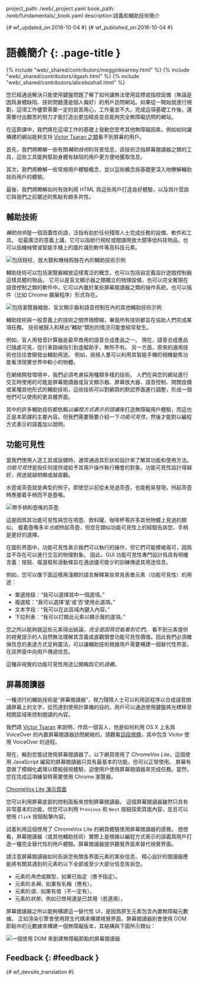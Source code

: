 project_path: /web/_project.yaml book_path: /web/fundamentals/_book.yaml description:語義和輔助技術簡介

{# wf_updated_on:2016-10-04 #} {# wf_published_on:2016-10-04 #}

# 語義簡介 {: .page-title }

{% include "web/_shared/contributors/megginkearney.html" %} {% include "web/_shared/contributors/dgash.html" %} {% include "web/_shared/contributors/aliceboxhall.html" %}

您已經通過解決只能使用鍵盤問題了解了如何讓無法使用鼠標或指控設備（無論是因爲身體缺陷、技術問題還是個人偏好）的用戶訪問網站。如果從一開始就進行規劃，這項工作儘管需要一定的良苦用心，工作量並不大。完成這項基礎工作後，還需要付出艱苦的努力才能打造出更加精良並且能夠完全無障礙訪問的網站。

在這節課中，我們將在這項工作的基礎上發動您思考其他無障礙因素，例如如何讓構建的網站能夠支持 [Victor Tsaran 之類](/web/fundamentals/accessibility/#understanding-users-diversity)看不到屏幕的用戶。

首先，我們將瞭解一些有關*輔助技術*的背景信息，該技術泛指屏幕閱讀器之類的工具，這些工具能夠幫助身體有缺陷的用戶更方便地獲取信息。

其次，我們將瞭解一些常規用戶體驗概念，並以這些概念爲基礎更深入地瞭解輔助技術用戶的體驗。

最後，我們將瞭解如何有效利用 HTML 爲這些用戶打造良好體驗，以及爲什麼說它與我們之前闡述的焦點有頗多共性。

## 輔助技術

*輔助技術*是一個涵蓋性術語，泛指有助於任何殘障人士完成任務的設備、軟件和工具。 從最廣泛的意義上講，它可以指助行柺杖或閱讀用放大鏡等低科技物品，也可以指機械臂或智能手機上的圖片識別軟件等高科技元素。

![包括柺杖、放大鏡和機械假肢在內的輔助技術示例](imgs/assistive-tech1.png)

輔助技術可以包括瀏覽器縮放這樣寬泛的概念，也可以包括自定義設計遊戲控制器這樣具體的物品。 它可以是盲文顯示器之類獨立的物理設備，也可以完全實現在語音控制之類的軟件中。它可以內置於某些屏幕閱讀器之類的操作系統，也可以插件（比如 Chrome 擴展程序）形式存在。

![包括瀏覽器縮放、盲文顯示器和語音控制在內的其他輔助技術示例](imgs/assistive-tech2.png)

輔助技術與一般意義上的技術之間界限模糊，畢竟所有技術都旨在協助人們完成某項任務。 技術被歸入和移出“輔助”類別的情況可能會經常發生。

例如，盲人用發音計算器是最早商用的語音合成產品之一。 現在，語音合成產品已隨處可見，從行車路線指引到虛擬助手，無所不有。 另一方面，原來的通用技術也往往會開發出輔助用途。 例如，弱視人羣可以利用其智能手機的相機變焦功能看清現實世界中較小的物體。

在網絡開發環境中，我們必須考慮採用種類多樣的技術。 人們在與您的網站進行交互時使用的可能是屏幕閱讀器或盲文顯示器、屏幕放大器、語音控制、開關設備或某種其他形式的輔助技術，這些技術可以對網頁的默認界面進行調整，形成一個他們可以使用的更具體界面。

其中的許多輔助技術都依賴*以編程方式表示的語義*來打造無障礙用戶體驗，而這也正是本節課的主要內容。但我們需要簡要介紹一下*功能可見性*，然後才能對以編程方式表示的語義加以說明。

## 功能可見性

當我們使用人造工具或設備時，通常通過其形狀和設計來了解其功能和使用方法。 *功能可見性*是指任何提供或給予其用戶操作執行機會的對象。功能可見性設計得越好，用途就越明顯或越直觀。

水壺或茶壺就是典型的例子。即使您以前從未見過茶壺，也能輕易發現，拎起茶壺時應握着手柄而不是壺嘴。

![帶手柄和壺嘴的茶壺](imgs/teapot.png)

這是因爲其功能可見性與您在噴壺、飲料罐、咖啡杯等許多其他物體上見過的類似。 握着壺嘴多半*也能*拎起茶壺，但您在類似功能可見性上的經驗告訴您，手柄是更好的選擇。

在圖形界面中，功能可見性表示我們可以執行的操作，但它們可能模棱兩可，因爲並不存在可以進行交互的物理對象。 因此，GUI 功能可見性專門設計爲具有明確含義：按鈕、複選框和滾動條旨在通過儘可能少的訓練傳遞其用途信息。

例如，您可以像下面這樣用淺顯的語言解釋某些常見表單元素（功能可見性）的用途：

- 單選按鈕：“我可以選擇其中一個選項。”
- 複選框：“我可以選擇‘是’或‘否’使用此選項。”
- 文本字段：“我可以在此區域內鍵入內容。”
- 下拉列表：“我可以打開此元素以顯示我的選項。”

您之所以能夠就這些元素得出結論，*完全是因爲您能看到它們*。 看不到元素提供的視覺提示的人自然無法理解其含義或直觀領會功能可見性價值。因此我們必須確保信息的表達方式足夠靈活，可以讓輔助技術根據用戶需要構建一個替代性界面，在該界面中向用戶傳遞信息。

這種非視覺的功能可見性用途公開稱爲它的*語義*。

## 屏幕閱讀器

一種流行的輔助技術是“屏幕閱讀器”，視力殘障人士可以利用該程序以合成語音朗讀屏幕上的文字，從而達到使用計算機的目的。用戶可以通過使用鍵盤將光標移至相關區域來控制閱讀的內容。

我們請 [Victor Tsaran](/web/fundamentals/accessibility/#understanding-users-diversity) 來說明，作爲一個盲人，他是如何利用 OS X 上名爲 VoiceOver 的內置屏幕閱讀器訪問網絡的。請觀看[這段視頻](https://www.youtube.com/watch?v=QW_dUs9D1oQ)，其中包含 Victor 使用 VoiceOver 的過程。

現在，輪到您嘗試使用屏幕閱讀器了。以下網頁啓用了 *ChromeVox Lite*，這個使用 JavaScript 編寫的屏幕閱讀器只具有最基本的功能，但可以正常使用。 屏幕有意做了模糊化處理以模擬弱視體驗，迫使用戶使用屏幕閱讀器來完成任務。當然，您在完成這項練習時需要使用 Chrome 瀏覽器。

[ChromeVox Lite 演示頁面](http://udacity.github.io/ud891/lesson3-semantics-built-in/02-chromevox-lite/)

您可以利用屏幕底部的控制面板來控制屏幕閱讀器。 這個屏幕閱讀器雖然只具有非常基本的功能，但您可以利用 `Previous` 和 `Next` 按鈕探索頁面內容，並且可以使用 `Click` 按鈕點擊內容。

試着利用這個啓用了 ChromeVox Lite 的網頁體驗使用屏幕閱讀器的感覺。 想想看，屏幕閱讀器（或其他輔助技術）實際上是根據以編程方式表示的語義爲用戶打造一種完全替代性的用戶體驗。屏幕閱讀器提供聽覺界面來替代視覺界面。

請注意屏幕閱讀器如何告訴您有關各界面元素的某些信息。 精心設計的閱讀器應能將有關其遇到的元素的以下全部或至少大部分信息告訴您。

- 元素的*角色*或類型，如果已指定（應予指定）。
- 元素的*名稱*，如果有名稱（應有）。
- 元素的*值*，如果有值（不一定有）。
- 元素的*狀態*，例如已啓用還是已禁用（若適用）。

屏幕閱讀器之所以能夠構建這一替代性 UI，是因爲原生元素包含內置無障礙元數據。 正如渲染引擎會使用原生代碼來構建視覺界面，屏幕閱讀器則會使用 DOM 節點中的元數據來構建一個無障礙版本，其結構與下圖所示類似：

![一個使用 DOM 來創建無障礙節點的屏幕閱讀器](imgs/nativecodetoacc.png)

## Feedback {: #feedback }

{# wf_devsite_translation #}